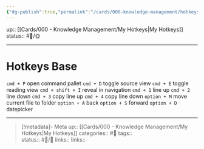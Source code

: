 ```yaml
---
{"dg-publish":true,"permalink":"/cards/000-knowledge-management/hotkeys-base/"}
---
```


up:: [[Cards/000 - Knowledge Management/My Hotkeys\|My Hotkeys]]
status:: #📝/🌞 

---

# Hotkeys Base

`cmd + P` open command pallet
`cmd + D` toggle source view
`cmd + E` toggle reading view
`cmd + shift + I` reveal in navigation
`cmd + 1` line up
`cmd + 2` line down
`cmd + 3` copy line up
`cmd + 4` copy line down
`option + M` move current file to folder
`option + A` back 
`option + S` forward
`option + D` datepicker

---

> [!metadata]- Meta
> up:: [[Cards/000 - Knowledge Management/My Hotkeys\|My Hotkeys]]
> categories:: #📝 
> tags::  
> status:: #📝/🌿
> links:: 
> links:: 
